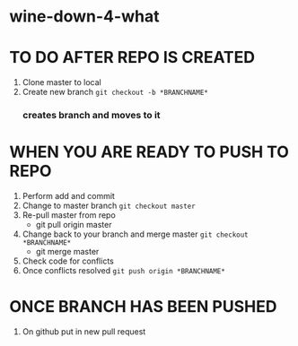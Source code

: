 # wine-down-4-what
# TO DO AFTER REPO IS CREATED
1. Clone master to local
2. Create new branch
	`git checkout -b *BRANCHNAME*`
	### creates branch and moves to it

# WHEN YOU ARE READY TO PUSH TO REPO
1. Perform add and commit
2. Change to master branch
	`git checkout master`
3. Re-pull master from repo
	* git pull origin master
4. Change back to your branch and merge master
	`git checkout *BRANCHNAME*`
	* git merge master
5. Check code for conflicts
6. Once conflicts resolved
	`git push origin *BRANCHNAME*`
	
# ONCE BRANCH HAS BEEN PUSHED
1. On github put in new pull request